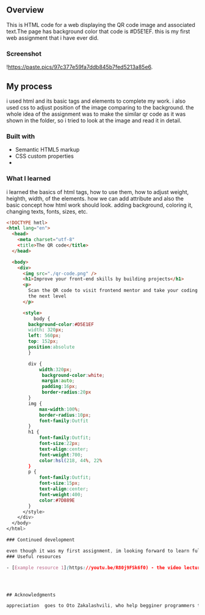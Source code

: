 
## Overview
This is HTML code for a web displaying the QR code image and associated text.The page has background color that code is #D5E1EF. this is my first web assignment that i have ever did.

### Screenshot

!https://paste.pics/97c377e59fa7ddb845b7fed5213a85e6.


## My process
i used html  and its basic tags and elements to complete my work. i also used css to adjust position of the image comparing to the background. the whole idea of the assignment was to make the similar qr code as it was shown in the folder, so i tried to look at the image and read it in detail.

### Built with

- Semantic HTML5 markup
- CSS custom properties
- 

### What I learned

i learned the basics of html tags, how to use them, how to adjust weight, heighth, width, of the elements. how we can add attribute and also the basic concept how html work should look. adding background, coloring it, changing texts, fonts, sizes, etc. 

```html
<!DOCTYPE hmtl>
<html lang="en">
  <head>
    <meta charset="utf-8"
    <title>The QR code</title>
  </head>

  <body>
    <div>
      <img src="./qr-code.png" />
      <h1>Improve your front-end skills by building projects</h1>
      <p>
        Scan the QR code to visit frontend mentor and take your coding skills to
        the next level
      </p>

      <style>
          body {
        background-color:#D5E1EF
        width: 320px;
        left: 560px;
        top: 152px;
        position:absolute
        }

        div {
        	width:320px;
        	 background-color:white;
        	 margin:auto;
        	 padding:16px;
        	 border-radius:20px
        }
        img {
        	max-width:100%;
        	border-radius:10px;
        	font-family:Outfit
        }
        h1 {
        	font-family:Outfit;
        	font-size:22px;
        	text-align:center;
        	font-weight:700;
        	color:hsl(218, 44%, 22%
        }
        p {
        	font-family:Outfit;
        	font-size:15px;
        	text-align:center;
        	font-weight:400;
        	color:#7D889E
        }
      </style>
    </div>
  </body>
</html>

### Continued development

even though it was my first assignment, im looking forward to learn fullstack, code languages such as css, java and others that will help me to understand the field.
### Useful resources

- [Example resource 1](https://youtu.be/R80j9FSk6f0) - the video lecture really helped me to get familiar with basics of HTML without having prequisite in the languages. 




## Acknowledgments

appreciation  goes to Oto Zakalashvili, who help begginer programmers to understand the first steps of the field.
